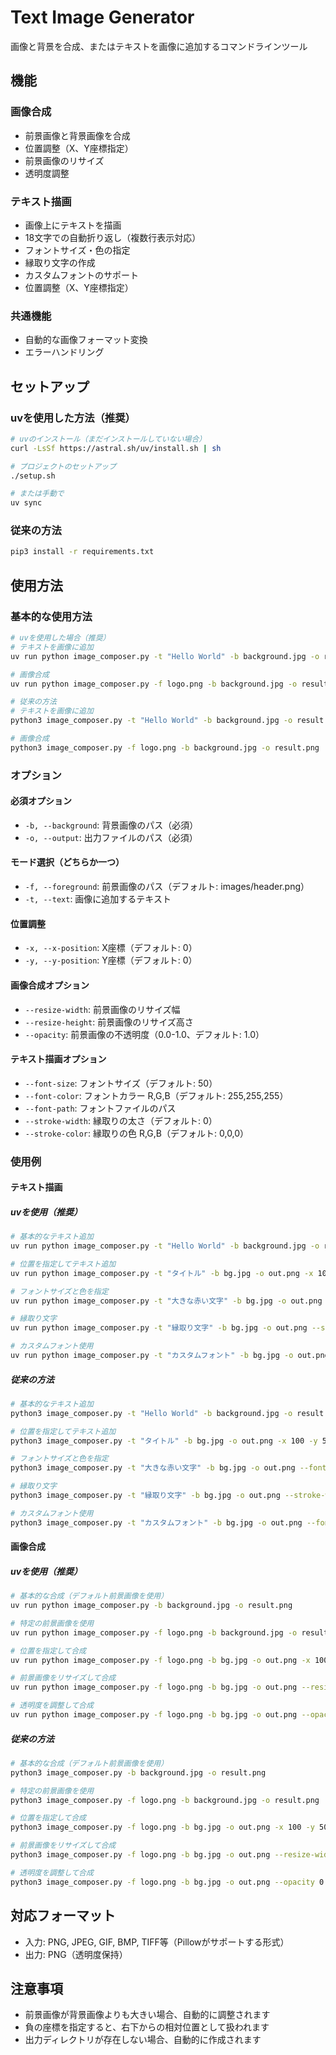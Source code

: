 # Text Image Generator

画像と背景を合成、またはテキストを画像に追加するコマンドラインツール

## 機能

### 画像合成
- 前景画像と背景画像を合成
- 位置調整（X、Y座標指定）
- 前景画像のリサイズ
- 透明度調整

### テキスト描画
- 画像上にテキストを描画
- 18文字での自動折り返し（複数行表示対応）
- フォントサイズ・色の指定
- 縁取り文字の作成
- カスタムフォントのサポート
- 位置調整（X、Y座標指定）

### 共通機能
- 自動的な画像フォーマット変換
- エラーハンドリング

## セットアップ

### uvを使用した方法（推奨）

```bash
# uvのインストール（まだインストールしていない場合）
curl -LsSf https://astral.sh/uv/install.sh | sh

# プロジェクトのセットアップ
./setup.sh

# または手動で
uv sync
```

### 従来の方法

```bash
pip3 install -r requirements.txt
```

## 使用方法

### 基本的な使用方法

```bash
# uvを使用した場合（推奨）
# テキストを画像に追加
uv run python image_composer.py -t "Hello World" -b background.jpg -o result.png

# 画像合成
uv run python image_composer.py -f logo.png -b background.jpg -o result.png

# 従来の方法
# テキストを画像に追加
python3 image_composer.py -t "Hello World" -b background.jpg -o result.png

# 画像合成
python3 image_composer.py -f logo.png -b background.jpg -o result.png
```

### オプション

#### 必須オプション
- `-b, --background`: 背景画像のパス（必須）
- `-o, --output`: 出力ファイルのパス（必須）

#### モード選択（どちらか一つ）
- `-f, --foreground`: 前景画像のパス（デフォルト: images/header.png）
- `-t, --text`: 画像に追加するテキスト

#### 位置調整
- `-x, --x-position`: X座標（デフォルト: 0）
- `-y, --y-position`: Y座標（デフォルト: 0）

#### 画像合成オプション
- `--resize-width`: 前景画像のリサイズ幅
- `--resize-height`: 前景画像のリサイズ高さ
- `--opacity`: 前景画像の不透明度（0.0-1.0、デフォルト: 1.0）

#### テキスト描画オプション
- `--font-size`: フォントサイズ（デフォルト: 50）
- `--font-color`: フォントカラー R,G,B（デフォルト: 255,255,255）
- `--font-path`: フォントファイルのパス
- `--stroke-width`: 縁取りの太さ（デフォルト: 0）
- `--stroke-color`: 縁取りの色 R,G,B（デフォルト: 0,0,0）

### 使用例

#### テキスト描画

##### uvを使用（推奨）
```bash
# 基本的なテキスト追加
uv run python image_composer.py -t "Hello World" -b background.jpg -o result.png

# 位置を指定してテキスト追加
uv run python image_composer.py -t "タイトル" -b bg.jpg -o out.png -x 100 -y 50

# フォントサイズと色を指定
uv run python image_composer.py -t "大きな赤い文字" -b bg.jpg -o out.png --font-size 80 --font-color 255,0,0

# 縁取り文字
uv run python image_composer.py -t "縁取り文字" -b bg.jpg -o out.png --stroke-width 2 --stroke-color 0,0,0

# カスタムフォント使用
uv run python image_composer.py -t "カスタムフォント" -b bg.jpg -o out.png --font-path /path/to/font.ttf
```

##### 従来の方法
```bash
# 基本的なテキスト追加
python3 image_composer.py -t "Hello World" -b background.jpg -o result.png

# 位置を指定してテキスト追加
python3 image_composer.py -t "タイトル" -b bg.jpg -o out.png -x 100 -y 50

# フォントサイズと色を指定
python3 image_composer.py -t "大きな赤い文字" -b bg.jpg -o out.png --font-size 80 --font-color 255,0,0

# 縁取り文字
python3 image_composer.py -t "縁取り文字" -b bg.jpg -o out.png --stroke-width 2 --stroke-color 0,0,0

# カスタムフォント使用
python3 image_composer.py -t "カスタムフォント" -b bg.jpg -o out.png --font-path /path/to/font.ttf
```

#### 画像合成

##### uvを使用（推奨）
```bash
# 基本的な合成（デフォルト前景画像を使用）
uv run python image_composer.py -b background.jpg -o result.png

# 特定の前景画像を使用
uv run python image_composer.py -f logo.png -b background.jpg -o result.png

# 位置を指定して合成
uv run python image_composer.py -f logo.png -b bg.jpg -o out.png -x 100 -y 50

# 前景画像をリサイズして合成
uv run python image_composer.py -f logo.png -b bg.jpg -o out.png --resize-width 200

# 透明度を調整して合成
uv run python image_composer.py -f logo.png -b bg.jpg -o out.png --opacity 0.7
```

##### 従来の方法
```bash
# 基本的な合成（デフォルト前景画像を使用）
python3 image_composer.py -b background.jpg -o result.png

# 特定の前景画像を使用
python3 image_composer.py -f logo.png -b background.jpg -o result.png

# 位置を指定して合成
python3 image_composer.py -f logo.png -b bg.jpg -o out.png -x 100 -y 50

# 前景画像をリサイズして合成
python3 image_composer.py -f logo.png -b bg.jpg -o out.png --resize-width 200

# 透明度を調整して合成
python3 image_composer.py -f logo.png -b bg.jpg -o out.png --opacity 0.7
```

## 対応フォーマット

- 入力: PNG, JPEG, GIF, BMP, TIFF等（Pillowがサポートする形式）
- 出力: PNG（透明度保持）

## 注意事項

- 前景画像が背景画像よりも大きい場合、自動的に調整されます
- 負の座標を指定すると、右下からの相対位置として扱われます
- 出力ディレクトリが存在しない場合、自動的に作成されます